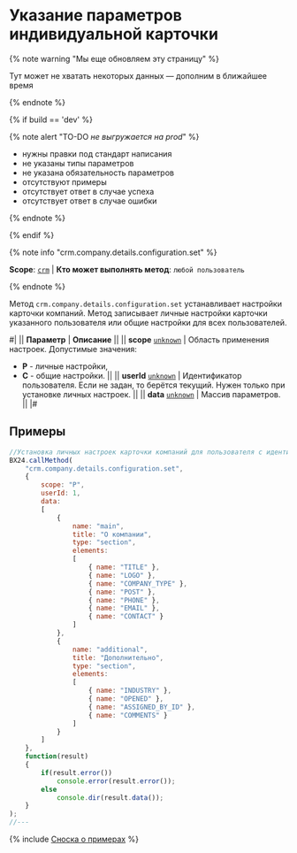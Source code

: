 # Указание параметров индивидуальной карточки

{% note warning "Мы еще обновляем эту страницу" %}

Тут может не хватать некоторых данных — дополним в ближайшее время

{% endnote %}

{% if build == 'dev' %}

{% note alert "TO-DO _не выгружается на prod_" %}

- нужны правки под стандарт написания
- не указаны типы параметров
- не указана обязательность параметров
- отсутствуют примеры
- отсутствует ответ в случае успеха
- отсутствует ответ в случае ошибки

{% endnote %}

{% endif %}

{% note info "crm.company.details.configuration.set" %}

**Scope**: [`crm`](../../../scopes/permissions.md) | **Кто может выполнять метод**: `любой пользователь`

{% endnote %}

Метод `crm.company.details.configuration.set` устанавливает настройки карточки компаний. Метод записывает личные настройки карточки указанного пользователя или общие настройки для всех пользователей.

#|
|| **Параметр** | **Описание** ||
|| **scope**
[`unknown`](../../../data-types.md) | Область применения настроек. Допустимые значения:

- **P** - личные настройки,
- **C** - общие настройки.
 ||
|| **userId**
[`unknown`](../../../data-types.md) | Идентификатор пользователя. Если не задан, то берётся текущий. Нужен только при установке личных настроек. ||
|| **data**
[`unknown`](../../../data-types.md) | Массив параметров. ||
|#

## Примеры

```js
//Установка личных настроек карточки компаний для пользователя с идентификатором 1.
BX24.callMethod(
    "crm.company.details.configuration.set",
    {
        scope: "P",
        userId: 1,
        data:
        [
            {
                name: "main",
                title: "О компании",
                type: "section",
                elements:
                [
                    { name: "TITLE" },
                    { name: "LOGO" },
                    { name: "COMPANY_TYPE" },
                    { name: "POST" },
                    { name: "PHONE" },
                    { name: "EMAIL" },
                    { name: "CONTACT" }
                ]
            },
            {
                name: "additional",
                title: "Дополнительно",
                type: "section",
                elements:
                [
                    { name: "INDUSTRY" },
                    { name: "OPENED" },
                    { name: "ASSIGNED_BY_ID" },
                    { name: "COMMENTS" }
                ]
            }
        ]
    },
    function(result)
    {
        if(result.error())
            console.error(result.error());
        else
            console.dir(result.data());
    }
);
//---
```

{% include [Сноска о примерах](../../../../_includes/examples.md) %}